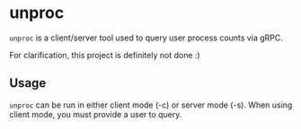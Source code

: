 # unproc

`unproc` is a client/server tool used to query user process counts via gRPC.

For clarification, this project is definitely not done :)

## Usage

`unproc` can be run in either client mode (-c) or server mode (-s).
When using client mode, you must provide a user to query.
